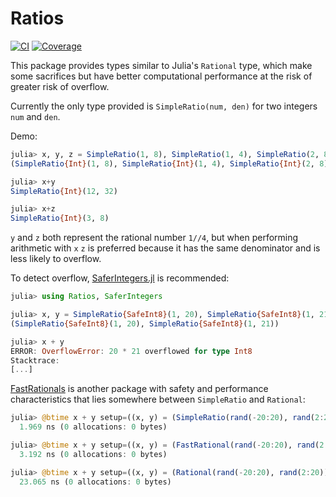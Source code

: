 # Ratios

[![CI](https://github.com/timholy/Ratios.jl/actions/workflows/ci.yml/badge.svg)](https://github.com/timholy/Ratios.jl/actions/workflows/ci.yml) [![Coverage](https://codecov.io/gh/timholy/Ratios.jl/branch/master/graph/badge.svg?token=ZVcLnVyTBB)](https://codecov.io/gh/timholy/Ratios.jl)

This package provides types similar to Julia's `Rational` type, which make some sacrifices but have better computational performance at the risk of greater risk of overflow.

Currently the only type provided is `SimpleRatio(num, den)` for two integers `num` and `den`.

Demo:

```julia
julia> x, y, z = SimpleRatio(1, 8), SimpleRatio(1, 4), SimpleRatio(2, 8)
(SimpleRatio{Int}(1, 8), SimpleRatio{Int}(1, 4), SimpleRatio{Int}(2, 8))

julia> x+y
SimpleRatio{Int}(12, 32)

julia> x+z
SimpleRatio{Int}(3, 8)
```

`y` and `z` both represent the rational number `1//4`, but when performing arithmetic with `x`
`z` is preferred because it has the same denominator and is less likely to overflow.

To detect overflow, [SaferIntegers.jl](https://github.com/JeffreySarnoff/SaferIntegers.jl) is recommended:

```julia
julia> using Ratios, SaferIntegers

julia> x, y = SimpleRatio{SafeInt8}(1, 20), SimpleRatio{SafeInt8}(1, 21)
(SimpleRatio{SafeInt8}(1, 20), SimpleRatio{SafeInt8}(1, 21))

julia> x + y
ERROR: OverflowError: 20 * 21 overflowed for type Int8
Stacktrace:
[...]
```

[FastRationals](https://github.com/JeffreySarnoff/FastRationals.jl) is another package with safety and performance characteristics that lies somewhere between `SimpleRatio` and `Rational`:

```julia
julia> @btime x + y setup=((x, y) = (SimpleRatio(rand(-20:20), rand(2:20)), SimpleRatio(rand(-20:20), rand(2:20))));
  1.969 ns (0 allocations: 0 bytes)

julia> @btime x + y setup=((x, y) = (FastRational(rand(-20:20), rand(2:20)), FastRational(rand(-20:20), rand(2:20))));
  3.192 ns (0 allocations: 0 bytes)

julia> @btime x + y setup=((x, y) = (Rational(rand(-20:20), rand(2:20)), Rational(rand(-20:20), rand(2:20))));
  23.065 ns (0 allocations: 0 bytes)
```
